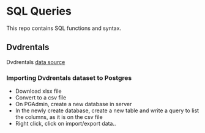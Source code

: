 # SQL Queries
This repo contains SQL functions and syntax.
## Dvdrentals
Dvdrentals [data source](https://www.postgresqltutorial.com/postgresql-getting-started/postgresql-sample-database/)

### Importing Dvdrentals dataset to Postgres
* Download xlsx file
* Convert to a csv file
* On PGAdmin, create a new database in server
* In the newly create database, create a new table and write a query to list the columns, as it is on the csv file
* Right click, click on import/export data..
